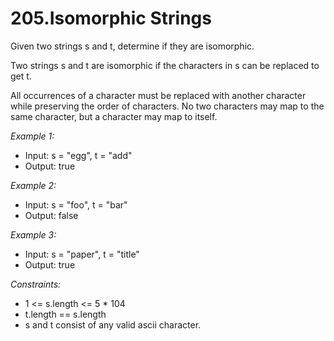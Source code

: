 # 205.Isomorphic Strings

Given two strings s and t, determine if they are isomorphic.

Two strings s and t are isomorphic if the characters in s can be replaced to get t.

All occurrences of a character must be replaced with another character while preserving the order of characters. No two characters may map to the same character, but a character may map to itself.

 

*Example 1:*

- Input: s = "egg", t = "add"
- Output: true

*Example 2:*

- Input: s = "foo", t = "bar"
- Output: false

*Example 3:*

- Input: s = "paper", t = "title"
- Output: true
 
*Constraints:*

- 1 <= s.length <= 5 * 104
- t.length == s.length
- s and t consist of any valid ascii character.
